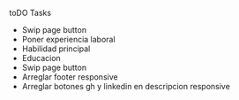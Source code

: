 toDO Tasks

- Swip page button
- Poner experiencia laboral
- Habilidad principal
- Educacion
- Swip page button
- Arreglar footer responsive
- Arreglar botones gh y linkedin en descripcion responsive